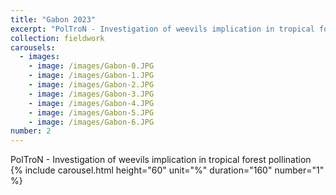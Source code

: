 ```yaml
---
title: "Gabon 2023"
excerpt: "PolTroN - Investigation of weevils implication in tropical forest pollination <br/>"
collection: fieldwork
carousels:
  - images:
    - image: /images/Gabon-0.JPG
    - image: /images/Gabon-1.JPG
    - image: /images/Gabon-2.JPG
    - image: /images/Gabon-3.JPG
    - image: /images/Gabon-4.JPG
    - image: /images/Gabon-5.JPG
    - image: /images/Gabon-6.JPG
number: 2
---
```

PolTroN - Investigation of weevils implication in tropical forest pollination
{% include carousel.html height="60" unit="%" duration="160" number="1" %}
